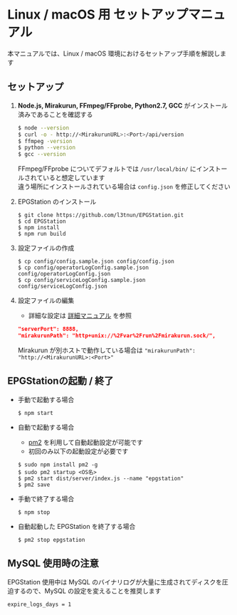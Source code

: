 Linux / macOS 用 セットアップマニュアル
===
本マニュアルでは、Linux / macOS 環境におけるセットアップ手順を解説します

## セットアップ
1. **Node.js, Mirakurun, FFmpeg/FFprobe, Python2.7, GCC** がインストール済みであることを確認する

	```bash
	$ node --version
	$ curl -o - http://<MirakurunURL>:<Port>/api/version
	$ ffmpeg -version
	$ python --version
	$ gcc --version
	```

	FFmpeg/FFprobe についてデフォルトでは ```/usr/local/bin/``` にインストールされていると想定しています  
	違う場所にインストールされている場合は ```config.json``` を修正してください

2. EPGStation のインストール

	```
	$ git clone https://github.com/l3tnun/EPGStation.git
	$ cd EPGStation
	$ npm install
	$ npm run build
	```

3. 設定ファイルの作成

	```
	$ cp config/config.sample.json config/config.json
	$ cp config/operatorLogConfig.sample.json config/operatorLogConfig.json
	$ cp config/serviceLogConfig.sample.json config/serviceLogConfig.json
	```

4. 設定ファイルの編集

	- 詳細な設定は [詳細マニュアル](conf-manual.md) を参照

	```json
	"serverPort": 8888,
	"mirakurunPath": "http+unix://%2Fvar%2Frun%2Fmirakurun.sock/",
	```

	Mirakurun が別ホストで動作している場合は `"mirakurunPath": "http://<MirakurunURL>:<Port>"`

## EPGStationの起動 / 終了

- 手動で起動する場合

	```
	$ npm start
	```

- 自動で起動する場合
	- [pm2](http://pm2.keymetrics.io/) を利用して自動起動設定が可能です
	- 初回のみ以下の起動設定が必要です

	```
	$ sudo npm install pm2 -g
	$ sudo pm2 startup <OS名>
	$ pm2 start dist/server/index.js --name "epgstation"
	$ pm2 save
	```

- 手動で終了する場合

	```
	$ npm stop
	```

- 自動起動した EPGStation を終了する場合

	```
	$ pm2 stop epgstation
	```

## MySQL 使用時の注意

EPGStation 使用中は MySQL のバイナリログが大量に生成されてディスクを圧迫するので、MySQL の設定を変えることを推奨します

```
expire_logs_days = 1
```